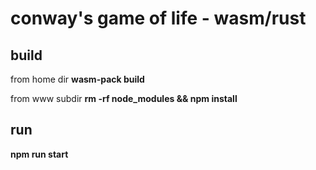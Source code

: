 # conway's game of life - wasm/rust

## build

from home dir
**wasm-pack build**

from www subdir
**rm -rf node_modules && npm install**


## run

**npm run start**
